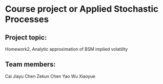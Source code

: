 # Course project or Applied Stochastic Processes

## Project topic: 
Homework2, Analytic approximation of BSM implied volatility

## Team members:
Cai Jiayu    Chen Zekun     Chen Yao     Wu Xiaoyue 
